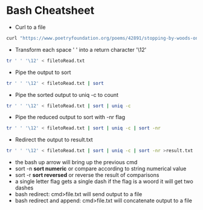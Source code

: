 # Bash Cheatsheet
* Curl to a file
```bash
curl "https://www.poetryfoundation.org/poems/42891/stopping-by-woods-on-a-snowy-evening" -o frost.txt
```
* Transform each space ' ' into a return character '\12'
```bash
tr ' ' '\12' < filetoRead.txt
```
* Pipe the output to sort
```bash
tr ' ' '\12' < filetoRead.txt | sort
```
* Pipe the sorted output to uniq -c to count 
```bash
tr ' ' '\12' < filetoRead.txt | sort | uniq -c
```
* Pipe the reduced output to sort with -nr flag
```bash
tr ' ' '\12' < filetoRead.txt | sort | uniq -c | sort -nr
```
* Redirect the output to result.txt 
```bash
tr ' ' '\12' < filetoRead.txt | sort | uniq -c | sort -nr >result.txt
```
* the bash up arrow will bring up the previous cmd
* sort -n **sort numeric** or  compare according to string numerical value
* sort -r **sort reversed** or reverse the result of comparisons
* a single letter flag gets a single dash if the flag is a woord it will get two dashes
* bash redirect: cmd>file.txt will send output to a file
* bash redirect and append: cmd>file.txt will concatenate output to a file
